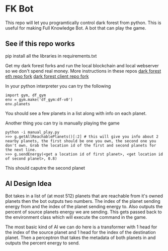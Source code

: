 # FK Bot

This repo will let you programtically control dark forest from python. This is useful for making Full Knowledge Bot. A bot that can play the game.
## See if this repo works
pip install all the libraries in requirements.txt

Get my dark forest forks and run the local blockchain and local webserver so we don't spend real money. More instructions in these repos
[dark forest eth repo fork](https://github.com/evanmays/eth)
[dark forest client repo fork](https://github.com/evanmays/client)


In your python interpreter you can try the following

```
import gym, df_gym
env = gym.make('df_gym:df-v0')
env.planets
```

You should see a few planets in a list along with info on each planet.

Another thing you can try is manually playing the game
```
python -i manual_play.py
>>> g.getAllReachablePlanets()[:2] # this will give you info about 2 nearby planets, the first should be one you own, the second one you don't own. Grab the location id of the first and second planets for the next line.
>>> g.sendEnergy(<get a location id of first planet>, <get location id of second planet>, 0.8)
```

This should caputre the second planet

## AI Design Idea
Bot takes in a list of (at most 512) planets that are reachable from it's owned planets then the bot outputs two numbers. The index of the planet sending energy from and the index of the planet sending energy to. Also outputs the percent of source planets energy we are sending. This gets passed back to the environment class which will execute the command in the game.

The most basic kind of AI we can do here is a transformer with 1 head for the index of the source planet and 1 head for the index of the destination planet. Then a perceptron that takes the metadata of both planets in and outputs the percent energy to send.
